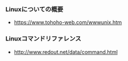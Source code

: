 
### Linuxについての概要
- <https://www.tohoho-web.com/wwwunix.htm>

### Linuxコマンドリファレンス
- <http://www.redout.net/data/command.html>

